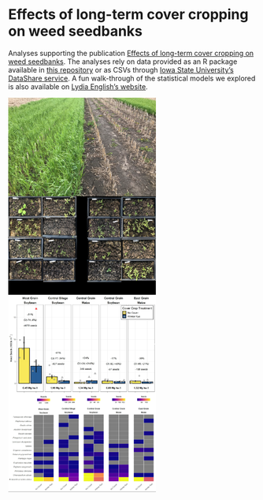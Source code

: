 
# Effects of long-term cover cropping on weed seedbanks

Analyses supporting the publication [Effects of long-term cover cropping
on weed
seedbanks](https://www.frontiersin.org/articles/10.3389/fagro.2020.591091/abstract).
The analyses rely on data provided as an R package available in [this
repository](https://github.com/vanichols/PFIweeds2020) or as CSVs
through [Iowa State University’s DataShare
service](https://doi.org/10.25380/iastate.12762011.v1). A fun
walk-through of the statistical models we explored is also available on
[Lydia English’s website](https://lydiae.com/2020/04/22/many-models/).

<img align="left" width="300" height="200" src="pics/rye-vs-no-rye.PNG">
<img align="left" width="300" height="200" src="pics/trays-with-weeds.PNG">
<img align="left" width="300" height="200" src="pics/fig1.PNG">
<img align="left" width="300" height="200" src="pics/fig2.PNG">

